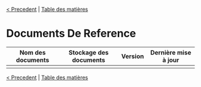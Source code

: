[< Precedent](./1400-historiqueApplication.md) | [Table des matières](./9999-toc.md)

#	Documents De Reference


| Nom des documents   | Stockage des documents | Version | Dernière mise à jour |
|---------------------|------------------------|---------|----------------------|
|                     |                        |         |                      |

[< Precedent](./1400-historiqueApplication.md) | [Table des matières](./9999-toc.md)
